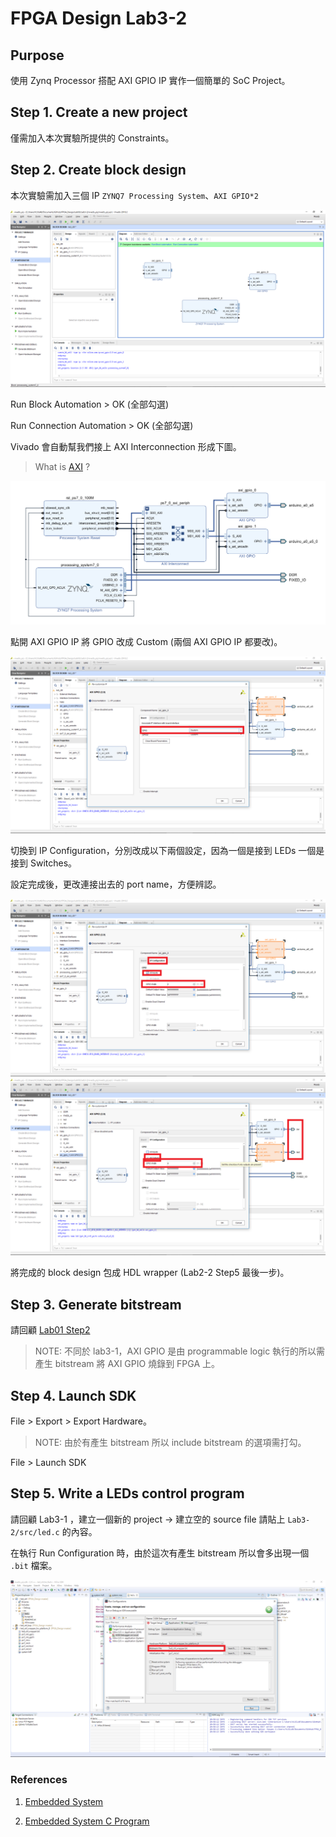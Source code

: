 FPGA Design Lab3-2
=================

## Purpose

使用 Zynq Processor 搭配 AXI GPIO IP 實作一個簡單的 SoC Project。

## Step 1. Create a new project

僅需加入本次實驗所提供的 Constraints。

## Step 2. Create block design

本次實驗需加入三個 IP `ZYNQ7 Processing System`、`AXI GPIO*2`

![ip](images/add_ip.png)

Run Block Automation > OK (全部勾選)  

Run Connection Automation > OK (全部勾選)

Vivado 會自動幫我們接上 AXI Interconnection 形成下圖。

> What is [AXI](https://www.xilinx.com/products/intellectual-property/axi.html) ?

![system](images/system.png)

點開 AXI GPIO IP 將 GPIO 改成 Custom (兩個 AXI GPIO IP 都要改)。

![gpio_customize](images/gpio_customize.png)

切換到 IP Configuration，分別改成以下兩個設定，因為一個是接到 LEDs 一個是接到 Switches。

設定完成後，更改連接出去的 port name，方便辨認。

![ip_config](images/ip_config.png)
![ip_config_2](images/ip_config_2.png)

將完成的 block design 包成 HDL wrapper (Lab2-2 Step5 最後一步)。

## Step 3. Generate bitstream
請回顧 [Lab01 Step2](https://github.com/ncku-vlsilab/FPGA_Design/tree/master/Lab01#step-2-generate-bitstream)

> NOTE: 不同於 lab3-1，AXI GPIO 是由 programmable logic 執行的所以需產生 bitstream 將 AXI GPIO 燒錄到 FPGA 上。

## Step 4. Launch SDK

File > Export > Export Hardware。
> NOTE: 由於有產生 bitstream 所以 include bitstream 的選項需打勾。

File > Launch SDK

## Step 5. Write a LEDs control program

請回顧 Lab3-1 ，建立一個新的 project -> 建立空的 source file 請貼上 `Lab3-2/src/led.c` 的內容。

在執行 Run Configuration 時，由於這次有產生 bitstream 所以會多出現一個 `.bit` 檔案。

![run_config](images/run_config.png)

### References

1. [Embedded System](https://zh.wikipedia.org/wiki/%E5%B5%8C%E5%85%A5%E5%BC%8F%E7%B3%BB%E7%BB%9F)

2. [Embedded System C Program](http://stenlyho.blogspot.com/2007/04/c_03.html)
